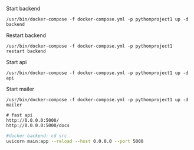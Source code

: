 
Start backend

~~~shell
/usr/bin/docker-compose -f docker-compose.yml -p pythonproject1 up -d backend
~~~

Restart backend

~~~shell
/usr/bin/docker-compose -f docker-compose.yml -p pythonproject1 restart backend
~~~

Start api

~~~shell
/usr/bin/docker-compose -f docker-compose.yml -p pythonproject1 up -d api
~~~


Start mailer

~~~shell
/usr/bin/docker-compose -f docker-compose.yml -p pythonproject1 up -d mailer
~~~

~~~
# fast api
http://0.0.0.0:5000/
http://0.0.0.0:5000/docs
~~~

~~~sh
#docker backend: cd src
uvicorn main:app --reload --host 0.0.0.0 --port 5000
~~~